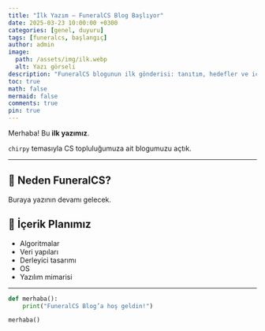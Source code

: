 ```yaml
---
title: "İlk Yazım – FuneralCS Blog Başlıyor"
date: 2025-03-23 10:00:00 +0300
categories: [genel, duyuru]
tags: [funeralcs, başlangıç]
author: admin
image:
  path: /assets/img/ilk.webp
  alt: Yazı görseli
description: "FuneralCS blogunun ilk gönderisi: tanıtım, hedefler ve içerik planı."
toc: true
math: false
mermaid: false
comments: true
pin: true
---
```


Merhaba! Bu **ilk yazımız**.

`chirpy` temasıyla CS topluluğumuza ait blogumuzu açtık.

---

## 🎯 Neden FuneralCS?

Buraya yazının devamı gelecek.

## 🚀 İçerik Planımız

- Algoritmalar
- Veri yapıları
- Derleyici tasarımı
- OS
- Yazılım mimarisi

---

```python
def merhaba():
    print("FuneralCS Blog’a hoş geldin!")

merhaba()
```
